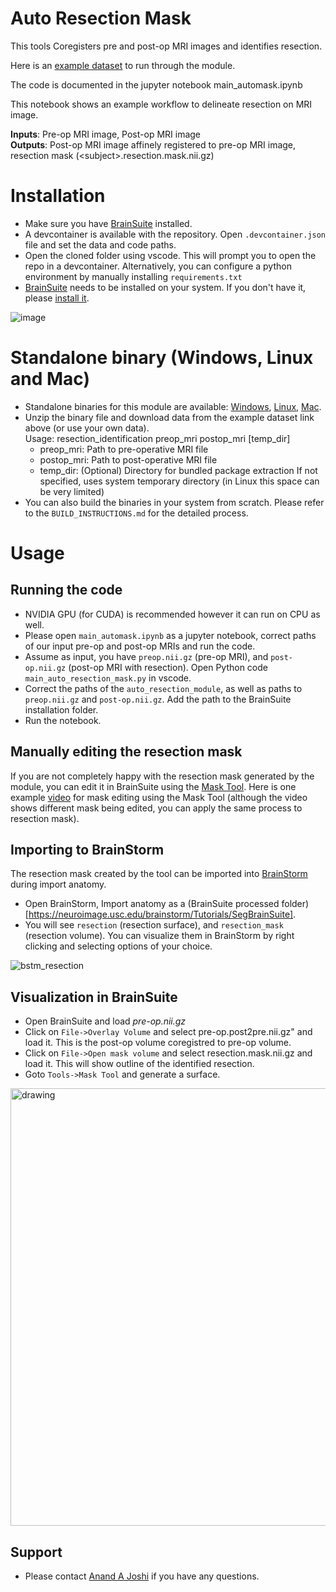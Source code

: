 # Auto Resection Mask

This tools Coregisters pre and post-op MRI images and identifies resection.

Here is an [example dataset](https://drive.google.com/drive/folders/1vuI-YwELv8ZMxgxF7ioWN9ceHjArwV91) to run through the module. 

The code is documented in the jupyter notebook main_automask.ipynb

This notebook shows an example workflow to delineate resection on MRI image.

**Inputs**: Pre-op MRI image, Post-op MRI image  
**Outputs**: Post-op MRI image affinely registered to pre-op MRI image, resection mask (\<subject\>.resection.mask.nii.gz)

# Installation
* Make sure you have [BrainSuite](https://brainsuite.org) installed. 
* A devcontainer is available with the repository. Open `.devcontainer.json` file and set the data and code paths.
* Open the cloned folder using vscode. This will prompt you to open the repo in a devcontainer. Alternatively, you can configure a python environment by manually installing `requirements.txt`
* [BrainSuite](HTTP://brainsuite.org) needs to be installed on your system. If you don't have it, please [install it](https://brainsuite.org/quickstart/installation).

![image](https://github.com/ajoshiusc/auto_resection_mask/assets/15238551/09d32830-3ae0-4eaa-935e-22e280905dc6)

# Standalone binary (Windows, Linux and Mac)
 - Standalone binaries for this module are available: [Windows](https://neuroimage.usc.edu/bst/getupdate.php?d=bst_resection_labeling_win.zip), [Linux](https://neuroimage.usc.edu/bst/getupdate.php?d=bst_resection_labeling_linux.zip), [Mac](https://neuroimage.usc.edu/bst/getupdate.php?d=bst_resection_labeling_mac.zip).
 - Unzip the binary file and download data from the example dataset link above (or use your own data). <br>
   Usage: resection_identification preop_mri postop_mri [temp_dir]
     - preop_mri: Path to pre-operative MRI file
     - postop_mri: Path to post-operative MRI file
     - temp_dir: (Optional) Directory for bundled package extraction
                 If not specified, uses system temporary directory (in Linux this space can be very limited)
 - You can also build the binaries in your system from scratch. Please refer to the `BUILD_INSTRUCTIONS.md` for the detailed process.


# Usage

## Running the code
* NVIDIA GPU (for CUDA) is recommended however it can run on CPU as well.
* Please open `main_automask.ipynb` as a jupyter notebook, correct paths of our input pre-op and post-op MRIs and run the code.
* Assume as input, you have `preop.nii.gz` (pre-op MRI), and `post-op.nii.gz` (post-op MRI with resection). Open Python code `main_auto_resection_mask.py` in vscode.
* Correct the paths of the `auto_resection_module`, as well as paths to `preop.nii.gz` and `post-op.nii.gz`. Add the path to the BrainSuite installation folder.
* Run the notebook.

## Manually editing the resection mask

If you are not completely happy with the resection mask generated by the module, you can edit it in BrainSuite using the [Mask Tool](https://brainsuite.org/delineation/roi/masking).
Here is one example [video](https://brainsuite.org/video-tutorials/mask-editing-tool/) for mask editing using the Mask Tool (although the video shows different mask being edited, you can apply the same process to resection mask).
  
## Importing to BrainStorm
The resection mask created by the tool can be imported into [BrainStorm](https://neuroimage.usc.edu/brainstorm/Introduction) during import anatomy.
* Open BrainStorm, Import anatomy as a (BrainSuite processed folder)[https://neuroimage.usc.edu/brainstorm/Tutorials/SegBrainSuite].
* You will see `resection` (resection surface), and `resection_mask` (resection volume). You can visualize them in BrainStorm by right clicking and selecting options of your choice. 

![bstm_resection](https://github.com/ajoshiusc/auto_resection_mask/assets/15238551/4b90cf7a-7ed5-4436-b0dc-b2c5fe7128d6)


## Visualization in BrainSuite
* Open BrainSuite and load *pre-op.nii.gz*
* Click on `File->Overlay Volume` and select pre-op.post2pre.nii.gz" and load it. This is the post-op volume coregistred to pre-op volume.
* Click on `File->Open mask volume` and select resection.mask.nii.gz and load it. This will show outline of the identified resection.
* Goto `Tools->Mask Tool` and generate a surface.

<!--- ![buite_resection](https://github.com/ajoshiusc/auto_resection_mask/assets/15238551/dc06a0b2-4ed6-4743-a738-48d51f55cf60) --->

<img src="https://github.com/ajoshiusc/auto_resection_mask/assets/15238551/dc06a0b2-4ed6-4743-a738-48d51f55cf60)" alt="drawing" width="700"/>


## Support
* Please contact [Anand A Joshi](ajoshi@usc.edu) if you have any questions.





